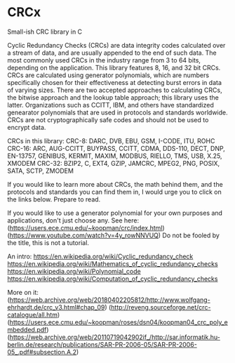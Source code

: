 # CRCx
Small-ish CRC library in C

Cyclic Redundancy Checks (CRCs) are data integrity codes calculated over a stream of data, and are usually appended to the end of such data. The most commonly used CRCs in the industry range from 3 to 64 bits, depending on the application. This library features 8, 16, and 32 bit CRCs. CRCs are calculated using generator polynomials, which are numbers specifically chosen for their effectiveness at detecting burst errors in data of varying sizes. There are two accepted approaches to calculating CRCs, the bitwise approach and the lookup table approach; this library uses the latter. Organizations such as CCITT, IBM, and others have standardized genearator polynomials that are used in protocols and standards worldwide. CRCs are not cryptographically safe codes and should not be used to encrypt data.

CRCs in this library:
CRC-8:
    DARC, DVB, EBU, GSM, I-CODE, ITU, ROHC
CRC-16:
    ARC, AUG-CCITT, BUYPASS, CCITT, CDMA, DDS-110, DECT, DNP, EN-13757, GENIBUS, KERMIT, MAXIM, MODBUS, RIELLO, TMS, USB, X.25, XMODEM
CRC-32:
    BZIP2, C, EXT4, GZIP, JAMCRC, MPEG2, PNG, POSIX, SATA, SCTP, ZMODEM

If you would like to learn more about CRCs, the math behind them, and the protocols and standards you can find them in, I would urge you to click on the links below. Prepare to read. 

If you would like to use a generator polynomial for your own purposes and applications, don't just choose any. See here:
(https://users.ece.cmu.edu/~koopman/crc/index.html) 
(https://www.youtube.com/watch?v=4y_rowNNVUQ) Do not be fooled by the title, this is not a tutorial.

An intro:
https://en.wikipedia.org/wiki/Cyclic_redundancy_check
https://en.wikipedia.org/wiki/Mathematics_of_cyclic_redundancy_checks
https://en.wikipedia.org/wiki/Polynomial_code
https://en.wikipedia.org/wiki/Computation_of_cyclic_redundancy_checks

More on it:
(https://web.archive.org/web/20180402205812/http://www.wolfgang-ehrhardt.de/crc_v3.html#chap_09)
(http://reveng.sourceforge.net/crc-catalogue/all.htm)
(https://users.ece.cmu.edu/~koopman/roses/dsn04/koopman04_crc_poly_embedded.pdf)
(https://web.archive.org/web/20110719042902if_/http://sar.informatik.hu-berlin.de/research/publications/SAR-PR-2006-05/SAR-PR-2006-05_.pdf#subsection.A.2)

